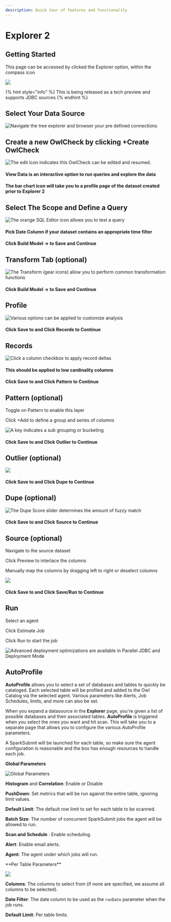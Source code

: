 ```yaml
---
description: Quick tour of features and functionality
---
```


# Explorer 2

## Getting Started

This page can be accessed by clicked the Explorer option, within the compass icon 

![](../.gitbook/assets/screen-shot-2020-05-07-at-6.59.08-pm.png)

{% hint style="info" %}
This is being released as a tech preview and supports JDBC sources
{% endhint %}

## Select Your Data Source

![Navigate the tree explorer and browser your pre defined connections](../.gitbook/assets/screen-shot-2020-05-07-at-7.02.13-pm.png)

## Create a new OwlCheck by clicking +Create OwlCheck

![The edit icon indicates this OwlCheck can be edited and resumed.](../.gitbook/assets/screen-shot-2020-05-07-at-7.04.56-pm.png)

#### **View Data is an interactive option to run queries and explore the data**

#### The bar chart icon will take you to a profile page of the dataset created prior to Explorer 2 

## Select The Scope and Define a Query

![The orange SQL Editor icon allows you to test a query](../.gitbook/assets/screen-shot-2020-05-07-at-7.07.24-pm.png)

#### Pick Date Column if your dataset contains an appropriate time filter 

#### Click Build Model -&gt; to Save and Continue 

## Transform Tab \(optional\)

![The Transform \(gear icons\) allow you to perform common transformation functions ](../.gitbook/assets/screen-shot-2020-05-07-at-7.12.13-pm.png)

#### Click Build Model -&gt; to Save and Continue 

## Profile

![Various options can be applied to customize analysis](../.gitbook/assets/screen-shot-2020-05-07-at-7.13.49-pm.png)

#### Click Save to and Click Records to Continue 

## Records

![Click a column checkbox to apply record deltas](../.gitbook/assets/screen-shot-2020-05-07-at-7.15.19-pm.png)

#### This should be applied to low cardinality columns 

#### Click Save to and Click Pattern to Continue 

## Pattern \(optional\)

Toggle on Pattern to enable this layer

Click +Add to define a group and series of columns 

![A key indicates a sub grouping or bucketing](../.gitbook/assets/screen-shot-2020-05-07-at-7.17.54-pm.png)

#### Click Save to and Click Outlier to Continue 

## Outlier \(optional\)

![](../.gitbook/assets/screen-shot-2020-05-07-at-7.19.25-pm.png)

#### Click Save to and Click Dupe to Continue 

## Dupe \(optional\)

![The Dupe Score slider determines the amount of fuzzy match](../.gitbook/assets/screen-shot-2020-05-07-at-7.21.11-pm.png)

#### Click Save to and Click Source to Continue 

## Source \(optional\)

Navigate to the source dataset

Click Preview to interlace the columns

Manually map the columns by dragging left to right or deselect columns 

![](../.gitbook/assets/screen-shot-2020-05-07-at-7.22.31-pm.png)

#### Click Save to and Click Save/Run to Continue 

## Run

Select an agent

Click Estimate Job

Click Run to start the job

![Advanced deployment optimizations are available in Parallel JDBC and Deployment Mode](../.gitbook/assets/screen-shot-2020-05-07-at-7.24.45-pm.png)

## **AutoProfile**

**AutoProfile** allows you to select a set of databases and tables to quickly be cataloged. Each selected table will be profiled and added to the Owl Catalog via the selected agent. Various parameters like Alerts, Job Schedules, limits, and more can also be set.

‌When you expand a datasource in the **Explorer** page, you're given a list of possible databases and their associated tables. **AutoProfile** is triggered when you select the ones you want and hit scan. This will take you to a separate page that allows you to configure the various AutoProfile parameters.

A SparkSubmit will be launched for each table, so make sure the agent configuration is reasonable and the box has enough resources to handle each job.

**Global Parameters**

![Global Parameters](../.gitbook/assets/global-params.png)

 **Histogram** and **Correlation**: Enable or Disable

 **PushDown**: Set metrics that will be run against the entire table, ignoring limit values.

 **Default Limit**: The default row limit to set for each table to be scanned.

 **Batch Size**: The number of concurrent SparkSubmit jobs the agent will be allowed to run.

 **Scan and Schedule** : Enable scheduling.

 **Alert**: Enable email alerts.

 **Agent**: The agent under which jobs will run.

\*‌\*Per Table Parameters\*\*

![](../.gitbook/assets/table-params.png)

 **Columns**: The columns to select from \(if none are specified, we assume all columns to be selected\).

 **Date Filter**: The date column to be used as the `runDate` parameter when the job runs.

 **Default Limit**: Per table limits.

